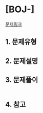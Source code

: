 # [BOJ-] 

[문제링크](https://www.acmicpc.net/problem/)



## 1. 문제유형





## 2. 문제설명






## 3. 문제풀이

```python

```



## 4. 참고



